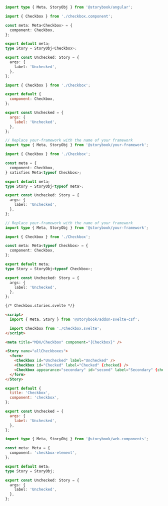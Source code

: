 ```ts filename="CheckBox.stories.ts" renderer="angular" language="ts"
import type { Meta, StoryObj } from '@storybook/angular';

import { Checkbox } from './checkbox.component';

const meta: Meta<Checkbox> = {
  component: Checkbox,
};

export default meta;
type Story = StoryObj<Checkbox>;

export const Unchecked: Story = {
  args: {
    label: 'Unchecked',
  },
};
```

```js filename="Checkbox.stories.js|jsx" renderer="common" language="js"
import { Checkbox } from './Checkbox';

export default {
  component: Checkbox,
};

export const Unchecked = {
  args: {
    label: 'Unchecked',
  },
};
```

```ts filename="Checkbox.stories.ts|tsx" renderer="common" language="ts-4-9"
// Replace your-framework with the name of your framework
import type { Meta, StoryObj } from '@storybook/your-framework';

import { Checkbox } from './Checkbox';

const meta = {
  component: Checkbox,
} satisfies Meta<typeof Checkbox>;

export default meta;
type Story = StoryObj<typeof meta>;

export const Unchecked: Story = {
  args: {
    label: 'Unchecked',
  },
};
```

```ts filename="Checkbox.stories.ts|tsx" renderer="common" language="ts"
// Replace your-framework with the name of your framework
import type { Meta, StoryObj } from '@storybook/your-framework';

import { Checkbox } from './Checkbox';

const meta: Meta<typeof Checkbox> = {
  component: Checkbox,
};

export default meta;
type Story = StoryObj<typeof Checkbox>;

export const Unchecked: Story = {
  args: {
    label: 'Unchecked',
  },
};
```

```html renderer="svelte" language="native-format"
{/* Checkbox.stories.svelte */}

<script>
  import { Meta, Story } from '@storybook/addon-svelte-csf';

  import Checkbox from './Checkbox.svelte';
</script>

<meta title="MDX/Checkbox" component="{Checkbox}" />

<Story name="allCheckboxes">
  <form>
    <Checkbox id="Unchecked" label="Unchecked" />
    <Checkbox id="Checked" label="Checked" {checked} />
    <Checkbox appearance="secondary" id="second" label="Secondary" {checked} />
  </form>
</Story>
```

```js filename="Checkbox.stories.js" renderer="web-components" language="js"
export default {
  title: 'Checkbox',
  component: 'checkbox',
};

export const Unchecked = {
  args: {
    label: 'Unchecked',
  },
};
```

```ts filename="Checkbox.stories.ts" renderer="web-components" language="ts"
import type { Meta, StoryObj } from '@storybook/web-components';

const meta: Meta = {
  component: 'checkbox-element',
};

export default meta;
type Story = StoryObj;

export const Unchecked: Story = {
  args: {
    label: 'Unchecked',
  },
};
```

